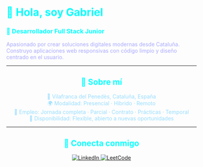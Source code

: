 <p align="center">
  <h1 style="color:#0ff;">👋 Hola, soy Gabriel</h1>
  <h3 style="color:#0ff;">🚀 Desarrollador Full Stack Junior</h3>
  <p style="color:#aaf; max-width:600px; margin:auto;">
    Apasionado por crear soluciones digitales modernas desde Cataluña.<br/>
    Construyo aplicaciones web responsivas con código limpio y diseño centrado en el usuario.
  </p>
</p>

---

<h2 align="center" style="color:#0ff;">🧭 Sobre mí</h2>

<p align="center" style="color:#99ddff; max-width:600px; margin:auto;">
  📍 Vilafranca del Penedès, Cataluña, España<br/>
  🌍 Modalidad: Presencial · Híbrido · Remoto<br/>
  💼 Empleo: Jornada completa · Parcial · Contrato · Prácticas · Temporal<br/>
  📅 Disponibilidad: Flexible, abierto a nuevas oportunidades
</p>

---

<h2 align="center" style="color:#0ff;">🔗 Conecta conmigo</h2>
<p align="center">
  <a href="https://linkedin.com/in/gersongz/" target="_blank">
    <img src="https://img.shields.io/badge/-LinkedIn-0A66C2?style=for-the-badge&logo=linkedin&logoColor=white" alt="LinkedIn" />
  </a>
  <a href="https://www.leetcode.com/gabriel-sys-cod/" target="_blank">
    <img src="https://img.shields.io/badge/-LeetCode-00599C?style=for-the-badge&logo=leetcode&logoColor=white" alt="LeetCode" />
  </a>
  <a href="https://gabriel-sys-cod.gith

